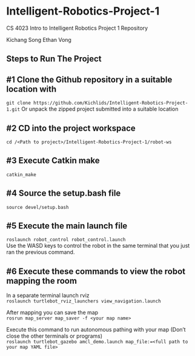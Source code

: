 # Intelligent-Robotics-Project-1
CS 4023 Intro to Intelligent Robotics Project 1 Repository
   
Kichang Song
Ethan Vong

## Steps to Run The Project 

## #1 Clone the Github repository in a suitable location with
`git clone https://github.com/Kichlids/Intelligent-Robotics-Project-1.git`
Or unpack the zipped project submitted into a suitable location

## #2 CD into the project workspace
`cd /<Path to project>/Intelligent-Robotics-Project-1/robot-ws`

## #3 Execute Catkin make
`catkin_make`

## #4 Source the setup.bash file
`source devel/setup.bash`

## #5 Execute the main launch file
`roslaunch robot_control robot_control.launch`   
Use the WASD keys to control the robot in the same terminal that you just ran the previous command.

## #6 Execute these commands to view the robot mapping the room
In a separate terminal launch rviz   
`roslaunch turtlebot_rviz_launchers view_navigation.launch`   
   
After mapping you can save the map   
`rosrun map_server map_saver -f <your map name>`   
   
Execute this command to run autonomous pathing with your map (Don’t close the other terminals or programs)   
`roslaunch turtlebot_gazebo amcl_demo.launch map_file:=<full path to your map YAML file>`
